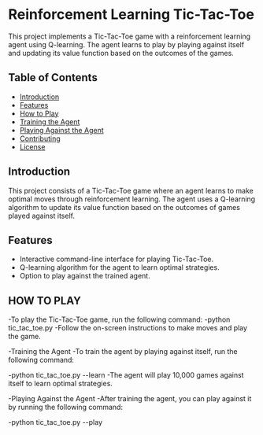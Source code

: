 # Reinforcement Learning Tic-Tac-Toe

This project implements a Tic-Tac-Toe game with a reinforcement learning agent using Q-learning. The agent learns to play by playing against itself and updating its value function based on the outcomes of the games.

## Table of Contents
- [Introduction](#introduction)
- [Features](#features)
- [How to Play](#how-to-play)
- [Training the Agent](#training-the-agent)
- [Playing Against the Agent](#playing-against-the-agent)
- [Contributing](#contributing)
- [License](#license)

## Introduction

This project consists of a Tic-Tac-Toe game where an agent learns to make optimal moves through reinforcement learning. The agent uses a Q-learning algorithm to update its value function based on the outcomes of games played against itself.

## Features
- Interactive command-line interface for playing Tic-Tac-Toe.
- Q-learning algorithm for the agent to learn optimal strategies.
- Option to play against the trained agent.

## HOW TO PLAY 
-To play the Tic-Tac-Toe game, run the following command:
-python tic_tac_toe.py
-Follow the on-screen instructions to make moves and play the game.

-Training the Agent
-To train the agent by playing against itself, run the following command:

-python tic_tac_toe.py --learn
-The agent will play 10,000 games against itself to learn optimal strategies.

-Playing Against the Agent
-After training the agent, you can play against it by running the following command:

-python tic_tac_toe.py --play
